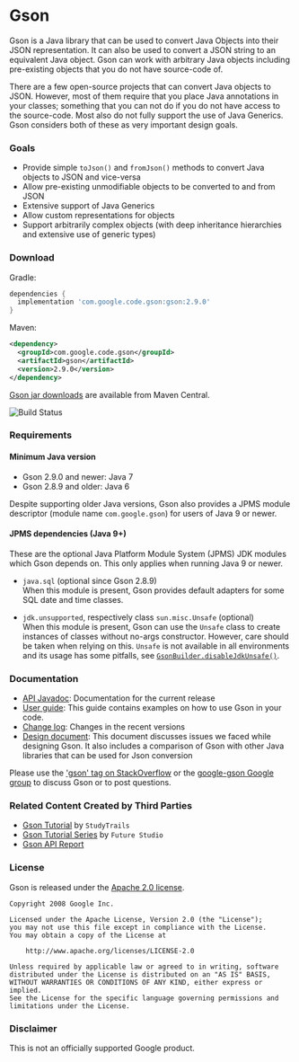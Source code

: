 # Gson

Gson is a Java library that can be used to convert Java Objects into their JSON representation. It can also be used to convert a JSON string to an equivalent Java object.
Gson can work with arbitrary Java objects including pre-existing objects that you do not have source-code of.

There are a few open-source projects that can convert Java objects to JSON. However, most of them require that you place Java annotations in your classes; something that you can not do if you do not have access to the source-code. Most also do not fully support the use of Java Generics. Gson considers both of these as very important design goals.

### Goals
  * Provide simple `toJson()` and `fromJson()` methods to convert Java objects to JSON and vice-versa
  * Allow pre-existing unmodifiable objects to be converted to and from JSON
  * Extensive support of Java Generics
  * Allow custom representations for objects
  * Support arbitrarily complex objects (with deep inheritance hierarchies and extensive use of generic types)

### Download

Gradle:
```gradle
dependencies {
  implementation 'com.google.code.gson:gson:2.9.0'
}
```

Maven:
```xml
<dependency>
  <groupId>com.google.code.gson</groupId>
  <artifactId>gson</artifactId>
  <version>2.9.0</version>
</dependency>
```

[Gson jar downloads](https://maven-badges.herokuapp.com/maven-central/com.google.code.gson/gson) are available from Maven Central.

![Build Status](https://github.com/google/gson/actions/workflows/build.yml/badge.svg)

### Requirements
#### Minimum Java version
- Gson 2.9.0 and newer: Java 7
- Gson 2.8.9 and older: Java 6

Despite supporting older Java versions, Gson also provides a JPMS module descriptor (module name `com.google.gson`) for users of Java 9 or newer.

#### JPMS dependencies (Java 9+)
These are the optional Java Platform Module System (JPMS) JDK modules which Gson depends on.
This only applies when running Java 9 or newer.

- `java.sql` (optional since Gson 2.8.9)  
When this module is present, Gson provides default adapters for some SQL date and time classes.

- `jdk.unsupported`, respectively class `sun.misc.Unsafe` (optional)  
When this module is present, Gson can use the `Unsafe` class to create instances of classes without no-args constructor.
However, care should be taken when relying on this. `Unsafe` is not available in all environments and its usage has some pitfalls,
see [`GsonBuilder.disableJdkUnsafe()`](https://javadoc.io/doc/com.google.code.gson/gson/latest/com.google.gson/com/google/gson/GsonBuilder.html#disableJdkUnsafe()).

### Documentation
  * [API Javadoc](https://www.javadoc.io/doc/com.google.code.gson/gson): Documentation for the current release
  * [User guide](https://github.com/google/gson/blob/master/UserGuide.md): This guide contains examples on how to use Gson in your code.
  * [Change log](https://github.com/google/gson/blob/master/CHANGELOG.md): Changes in the recent versions
  * [Design document](https://github.com/google/gson/blob/master/GsonDesignDocument.md): This document discusses issues we faced while designing Gson. It also includes a comparison of Gson with other Java libraries that can be used for Json conversion

Please use the ['gson' tag on StackOverflow](https://stackoverflow.com/questions/tagged/gson) or the [google-gson Google group](https://groups.google.com/group/google-gson) to discuss Gson or to post questions.

### Related Content Created by Third Parties
  * [Gson Tutorial](https://www.studytrails.com/java/json/java-google-json-introduction/) by `StudyTrails`
  * [Gson Tutorial Series](https://futurestud.io/tutorials/gson-getting-started-with-java-json-serialization-deserialization) by `Future Studio`
  * [Gson API Report](https://abi-laboratory.pro/java/tracker/timeline/gson/)

### License

Gson is released under the [Apache 2.0 license](LICENSE).

```
Copyright 2008 Google Inc.

Licensed under the Apache License, Version 2.0 (the "License");
you may not use this file except in compliance with the License.
You may obtain a copy of the License at

    http://www.apache.org/licenses/LICENSE-2.0

Unless required by applicable law or agreed to in writing, software
distributed under the License is distributed on an "AS IS" BASIS,
WITHOUT WARRANTIES OR CONDITIONS OF ANY KIND, either express or implied.
See the License for the specific language governing permissions and
limitations under the License.
```

### Disclaimer

This is not an officially supported Google product.
